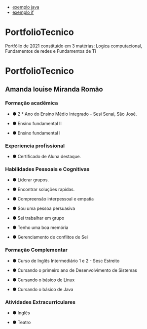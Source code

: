 * [exemplo java](amanda_atividades/logica_computacional
)
* [exemplo if](FundamentosdeTi/exemplos/Atividade1.sh)

# PortfolioTecnico
Portfólio de 2021 constituído em 3 matérias: Logica computacional, Fundamentos de redes e Fundamentos de Ti
# PortfolioTecnico
## Amanda louise Miranda Romão
### Formação acadêmica
* ● 2 ° Ano do Ensino Médio Integrado - Sesi Senai, São José.

* ● Ensino fundamental II 

* ● Ensino fundamental I
### Experiencia profissional
* ● Certificado de Aluna destaque.
### Habilidades Pessoais e Cognitivas
* ● Liderar grupos.

* ● Encontrar soluções rapidas.

* ● Compreensão interpessoal e empatia

* ● Sou uma pessoa persuasiva 

* ● Sei trabalhar em grupo

* ● Tenho uma boa memória 

* ● Gerenciamento de conflitos de Sei

### Formação Complementar 
* ● Curso de Inglês Intermediário 1 e 2 - Sesc Estreito

* ● Cursando o primeiro ano de Desenvolvimento de Sistemas

* ● Cursando o básico de Linux

* ● Cursando o básico de Java
### Atividades Extracurriculares
* ● Inglês

* ● Teatro

